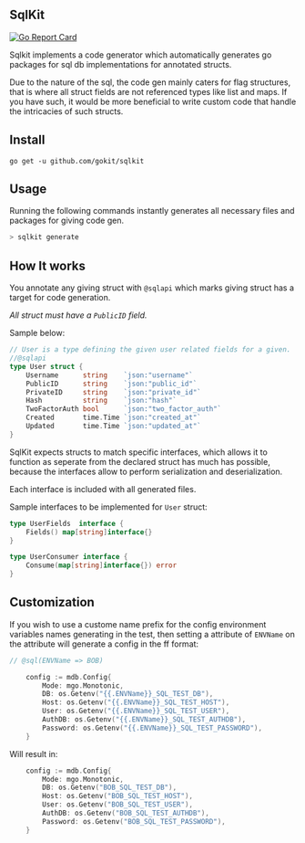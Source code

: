 SqlKit
--------
[![Go Report Card](https://goreportcard.com/badge/github.com/gokit/sqlkit)](https://goreportcard.com/report/github.com/gokit/sqlkit)

Sqlkit implements a code generator which automatically generates go packages for sql db implementations for annotated structs.

Due to the nature of the sql, the code gen mainly caters for flag structures, that is where all struct fields are not 
referenced types like list and maps. If you have such, it would be more beneficial to write custom code that handle the 
intricacies of such structs.

## Install

```
go get -u github.com/gokit/sqlkit
```

## Usage

Running the following commands instantly generates all necessary files and packages for giving code gen.

```go
> sqlkit generate
```

## How It works

You annotate any giving struct with `@sqlapi` which marks giving struct has a target for code generation. 

*All struct must have a `PublicID` field.*

Sample below:

```go
// User is a type defining the given user related fields for a given.
//@sqlapi
type User struct {
	Username      string    `json:"username"`
	PublicID      string    `json:"public_id"`
	PrivateID     string    `json:"private_id"`
	Hash          string    `json:"hash"`
	TwoFactorAuth bool      `json:"two_factor_auth"`
	Created       time.Time `json:"created_at"`
	Updated       time.Time `json:"updated_at"`
}
```

SqlKit expects structs to match specific interfaces, which allows it to function as seperate from the declared struct has much has possible, because the interfaces allow to perform serialization and deserialization.

Each interface is included with all generated files.

Sample interfaces to be implemented for `User` struct:

```go
type UserFields  interface {
	Fields() map[string]interface{}
}

type UserConsumer interface {
	Consume(map[string]interface{}) error
}
```

## Customization

If you wish to use a custome name prefix for the config environment variables names generating in the test, then setting 
a attribute of `ENVName` on the attribute will generate a config in the ff format:

```go
// @sql(ENVName => BOB)
```

```go
    config := mdb.Config{
        Mode: mgo.Monotonic,
        DB: os.Getenv("{{.ENVName}}_SQL_TEST_DB"),
        Host: os.Getenv("{{.ENVName}}_SQL_TEST_HOST"),
        User: os.Getenv("{{.ENVName}}_SQL_TEST_USER"),
        AuthDB: os.Getenv("{{.ENVName}}_SQL_TEST_AUTHDB"),
        Password: os.Getenv("{{.ENVName}}_SQL_TEST_PASSWORD"),
    }
```

Will result in:

```go
    config := mdb.Config{
        Mode: mgo.Monotonic,
        DB: os.Getenv("BOB_SQL_TEST_DB"),
        Host: os.Getenv("BOB_SQL_TEST_HOST"),
        User: os.Getenv("BOB_SQL_TEST_USER"),
        AuthDB: os.Getenv("BOB_SQL_TEST_AUTHDB"),
        Password: os.Getenv("BOB_SQL_TEST_PASSWORD"),
    }
```
